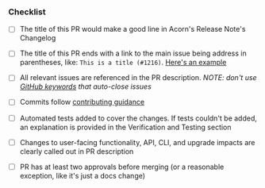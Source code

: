 ### Checklist
- [ ] The title of this PR would make a good line in Acorn's Release Note's Changelog
- [ ] The title of this PR ends with a link to the main issue being address in parentheses, like: `This is a title (#1216)`. [Here's an example](https://github.com/acorn-io/acorn/pull/1199)
- [ ] All relevant issues are referenced in the PR description. *NOTE: don't use [GitHub keywords](https://docs.github.com/en/issues/tracking-your-work-with-issues/linking-a-pull-request-to-an-issue#linking-a-pull-request-to-an-issue-using-a-keyword) that auto-close issues*
- [ ] Commits follow [contributing guidance](https://github.com/acorn-io/acorn/blob/main/CONTRIBUTING.md#commits)
- [ ] Automated tests added to cover the changes. If tests couldn't be added, an explanation is provided in the Verification and Testing section
- [ ] Changes to user-facing functionality, API, CLI, and upgrade impacts are clearly called out in PR description
- [ ] PR has at least two approvals before merging (or a reasonable exception, like it's just a docs change)

